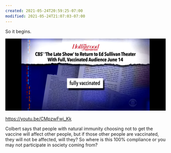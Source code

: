 ```yaml
---
created: 2021-05-24T20:59:25-07:00
modified: 2021-05-24T21:07:03-07:00
---
```


So it begins.

![Image](/assets/images/image_picker2319082579329700371.jpg)

https://youtu.be/CMpzwFwj_Kk

Colbert says that people with natural immunity choosing not to get the vaccine will affect other people, but if those other people are vaccinated, they will not be affected, will they? So where is this 100% compliance or you may not participate in society coming from?
